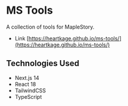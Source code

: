 # MS Tools

A collection of tools for MapleStory.

- Link [https://heartkage.github.io/ms-tools/](https://heartkage.github.io/ms-tools/)

## Technologies Used

- Next.js 14
- React 18
- TailwindCSS
- TypeScript 